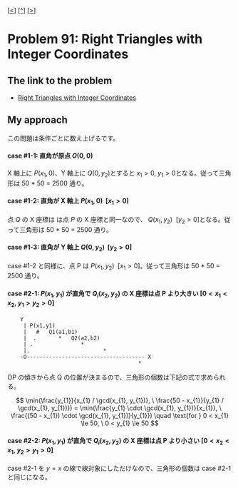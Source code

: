 \[[<](./p0090.md)] \[[^](../README_ja.md)] \[[>](./p0092.md)]

# Problem 91: Right Triangles with Integer Coordinates

## The link to the problem

- [Right Triangles with Integer Coordinates](https://projecteuler.net/problem=91)

## My approach

この問題は条件ごとに数え上げるです。

#### case #1-1: 直角が原点 $O(0, 0)$

X 軸上に $P(x_{1}, 0)$、Y 軸上に $Q(0, y_{2})$とすると $x_{1} > 0, \ y_{1} > 0$となる。従って三角形は 50 * 50 = 2500 通り。 

#### case #1-2: 直角が X 軸上 $P(x_{1}, 0) \ \ [x_{1} > 0]$

点 $Q$ の X 座標は は点 $P$ の X 座標と同一なので、 $Q(x_{1}, y_{2}) \ \ [y_{2} > 0]$となる。従って三角形は 50 * 50 = 2500 通り。

#### case #1-3: 直角が Y 軸上 $Q(0, y_{2}) \ \ [y_{2} > 0]$

case #1-2 と同様に、点 P は $P(x_{1}, y_{2}) \ \ [x_{1} > 0]$。従って三角形は 50 * 50 = 2500 通り。

#### case #2-1: $P(x_{1}, y_{1})$ が直角で $Q_{i}(x_{2}, y_{2})$ の X 座標は点 P より大きい $[0 < x_{1} < x_{2}, \ y_{1} > y_{2} > 0]$

```
    Y
     | P(x1,y1)
     |   #   Q1(a1,b1)
     |  .       *   Q2(a2,b2)
     | .               *
     |.                       *
    -O------------------------------------- X
                                         *
```

OP の傾きから点 Q の位置が決まるので、三角形の個数は下記の式で求められる。

$$
\min(\frac{y_{1}}{x_{1} / \gcd(x_{1}, y_{1})}, \ \frac{50 - x_{1}}{y_{1} / \gcd(x_{1}, y_{1})}) 
= \min(\frac{y_{1} \cdot \gcd(x_{1}, y_{1})}{x_{1}}, \ \frac{(50 - x_{1}) \cdot \gcd(x_{1}, y_{1})}{y_{1}}) \quad \text{for } 0 < x_{1} \le 50, \ 0 < y_{1} \le 50
$$

#### case #2-2: $P(x_{1}, y_{1})$ が直角で $Q_{i}(x_{2}, y_{2})$ の X 座標は点 P より小さい $[0 < x_{2} < x_{1}, \ y_{2} > y_{1} > 0]$

case #2-1 を $y=x$ の線で線対象にしただけなので、三角形の個数は case #2-1 と同じになる。
